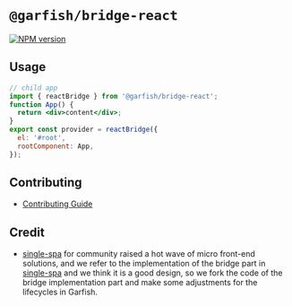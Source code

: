 # `@garfish/bridge-react`

[![NPM version](https://img.shields.io/npm/v/@garfish/bridge-react.svg?style=flat-square)](https://www.npmjs.com/package/@garfish/bridge-react)

## Usage

```jsx
// child app
import { reactBridge } from '@garfish/bridge-react';
function App() {
  return <div>content</div>;
}
export const provider = reactBridge({
  el: '#root',
  rootComponent: App,
});
```

## Contributing

- [Contributing Guide](https://github.com/modern-js-dev/garfish/blob/main/CONTRIBUTING.md)

## Credit

- [single-spa](https://github.com/single-spa/single-spa) for community raised a hot wave of micro front-end solutions, and we refer to the implementation of the bridge part in [single-spa](https://github.com/single-spa/single-spa) and we think it is a good design, so we fork the code of the bridge implementation part and make some adjustments for the lifecycles in Garfish.
